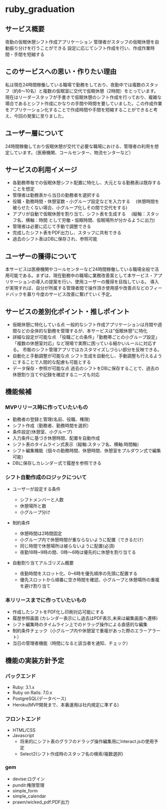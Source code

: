 # ruby_graduation
## サービス概要
夜勤の仮眠休憩シフト作成アプリケーション
管理者がスタッフの仮眠休憩を自動振り分けを行うことができる
設定に応じてシフト作成を行い、作成作業時間・手間を短縮する

## このサービスへの思い・作りたい理由
私は現在24時間稼働している職場で勤務をしており、夜勤中では複数のスタッフ（約8～10名）と複数の仮眠室に交代で仮眠休憩（2時間）をとっています。現在はリーダースタッフが手書きで仮眠休憩のシフト作成を行っており、複雑な場合であるとシフト作成にかなりの手間や時間を要していました。この作成作業をアプリケーション化することで作成時間や手間を短縮することができると考え、今回の発案に至りました。

## ユーザー層について
24時間稼働しており仮眠休憩が交代で必要な職場における、管理者の利用を想定しています。（医療機関、コールセンター、物流センターなど）

## サービスの利用イメージ
- 各勤務帯毎での仮眠休憩シフト配置に特化し、大元となる勤務表は既存することを想定
- 管理者は勤務表から当日の勤務者を選択する
- 役職・勤務時間・休憩室数・小グループ設定などを入力する
　(休憩時間を被らせたくない場合、小グループ化しその間で交代をする)
- アプリが自動で仮眠休憩を割り当て、シフト表を生成する
　(縦軸：スタッフ名、横軸：時間 として労働・仮眠時間、仮眠場所が分かるように出力)
- 管理者は必要に応じて手動で調整できる
- 完成したシフト表をPDF出力し、スタッフに共有できる
- 過去のシフト表はDBに保存され、参照可能


## ユーザーの獲得について
本サービスは医療機関やコールセンターなど24時間稼働している職場全般で活用可能である。まずは、現在勤務中の職場に業務改善案として本サービス・アプリケーションの導入の提案を行い、使用ユーザーの獲得を目指している。
導入が実現すれば、自分が所属する管理者間で操作頂き使用感や改善点などのフィードバックを募り今度のサービス改善に繋げていく予定。

## サービスの差別化ポイント・推しポイント
- 仮眠休憩に特化している点
  一般的なシフト作成アプリケーションは月間や週間などの全体的な勤務を管理するが、本サービスは"仮眠休憩"に特化
- 詳細な設定が可能な点
  「役職ごとの条件」「勤務帯ごとの小グループ設定」「複数の休憩室対応」など現場で実際に困っている細かいルールに対応する。
  市販のシフト管理アプリではカスタマイズしづらい部分を反映できる。
- 自動化と手動調整が可能な点
  シフト生成を自動化し、手動調整も行えるようにすることで人間的な配慮も可能とする
- データ保存・参照が可能な点
  過去のシフトをDBに保存することで、過去の休憩割り当てや記録を確認するニーズも対応

## 機能候補
### MVPリリース時に作っていたいもの
- 勤務者の登録と管理(名前、役職、権限)
- シフト作成（勤務者、勤務時間を選択）
- 条件設定(休憩室、小グループ)
- 入力条件に基づき休憩時間、配置を自動作成
- シフト表のタイムライン式表示（縦軸:スタッフ名、横軸:時間軸）
- シフト編集機能（個々の勤務時間、休憩時間、休憩室をプルダウン式で編集可能）
- DBに保存しカレンダー式で履歴を参照できる

### シフト自動作成のロジックについて
- ユーザーが設定する条件
  - シフトメンバーと人数
  - 休憩場所と数
  - 小グループ分け
- 制約条件
  - 休憩時間は2時間固定
  - 小グループ内で休憩時間が重ならないように配置（できるだけ）
  - 同じ時間で休憩場所は被らないように配置(必須)
  - 夜勤18時~9時の間、0時～6時は優先的に休憩を割り当てる

- 自動割り当てアルゴリズム概要
  - 夜勤時間をスロット化、0~6時を優先順序の先頭に配置する
  - 優先スロットから順番に空き時間を確認、小グループと休憩場所の重複を避け割り当て
  
  
### 本リリースまでに作っていたいもの
- 作成したシフトをPDF化し印刷対応可能にする
- 履歴参照画面 (カレンダー表示にし過去はPDF表示,未来は編集画面へ遷移)
- シフト編集時のタイムライン上でのドラッグ操作による直感的な編集
- 制約条件チェック（小グループ内や休憩室で重複があった際のエラーアラート）
- 当日の管理者機能（時間になると該当者を通知、チェック）


## 機能の実装方針予定
### バックエンド
- Ruby: 3.1.x
- Ruby on Rails: 7.0.x
- PostgreSQL(データベース)
- Heroku(MVP開発まで、本番運用は社内規定に準ずる)

### フロントエンド
- HTML/CSS
- Javascript
  - 将来的にシフト表のグラフのドラッグ操作編集用にInteract.jsの使用予定
  - Select2(シフト作成時のスタッフ名の検索/複数選択)
 
### gem
- devise:ログイン
- pundit:権限管理
- simple_form
- simple_calendar
- prawn/wicked_pdf:PDF出力
